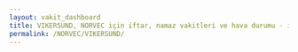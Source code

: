 ```yaml
---
layout: vakit_dashboard
title: VIKERSUND, NORVEC için iftar, namaz vakitleri ve hava durumu - ilçe/eyalet seç
permalink: /NORVEC/VIKERSUND/
---
```


<script type="text/javascript">
  var GLOBAL_COUNTRY = 'NORVEC';
  var GLOBAL_CITY = 'VIKERSUND';
  var GLOBAL_STATE = '';
  var lat = 72;
  var lon = 21;
</script>
